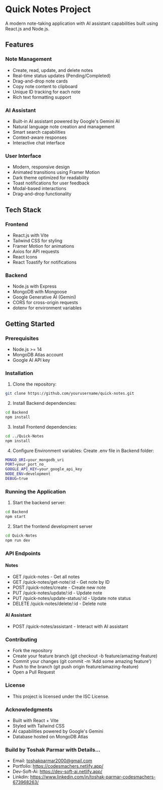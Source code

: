 # Quick Notes Project

A modern note-taking application with AI assistant capabilities built using React.js and Node.js.

## Features

### Note Management

- Create, read, update, and delete notes
- Real-time status updates (Pending/Completed)
- Drag-and-drop note cards
- Copy note content to clipboard
- Unique ID tracking for each note
- Rich text formatting support

### AI Assistant

- Built-in AI assistant powered by Google's Gemini AI
- Natural language note creation and management
- Smart search capabilities
- Context-aware responses
- Interactive chat interface

### User Interface

- Modern, responsive design
- Animated transitions using Framer Motion
- Dark theme optimized for readability
- Toast notifications for user feedback
- Modal-based interactions
- Drag-and-drop functionality

## Tech Stack

### Frontend

- React.js with Vite
- Tailwind CSS for styling
- Framer Motion for animations
- Axios for API requests
- React Icons
- React Toastify for notifications

### Backend

- Node.js with Express
- MongoDB with Mongoose
- Google Generative AI (Gemini)
- CORS for cross-origin requests
- dotenv for environment variables

## Getting Started

### Prerequisites

- Node.js >= 14
- MongoDB Atlas account
- Google AI API key

### Installation

1. Clone the repository:

```bash
git clone https://github.com/yourusername/quick-notes.git
```

2. Install Backend dependencies:

```bash
cd Backend
npm install
```

3. Install Frontend dependencies:

```bash
cd ../Quick-Notes
npm install
```

4. Configure Environment variables: Create .env file in Backend folder:

```bash
MONGO_URI=your_mongodb_uri
PORT=your_port_no_
GOOGLE_API_KEY=your_google_api_key
NODE_ENV=development
DEBUG=true

```

### Running the Application

1. Start the backend server:

```bash
cd Backend
npm start
```

2. Start the frontend development server

```bash
cd Quick-Notes
npm run dev
```

### API Endpoints

#### Notes

- GET /quick-notes - Get all notes
- GET /quick-notes/get-note/:id - Get note by ID
- POST /quick-notes/create - Create new note
- PUT /quick-notes/update/:id - Update note
- PUT /quick-notes/update-status/:id - Update note status
- DELETE /quick-notes/delete/:id - Delete note

#### AI Assistant

- POST /quick-notes/assistant - Interact with AI assistant

### Contributing

- Fork the repository
- Create your feature branch (git checkout -b feature/amazing-feature)
- Commit your changes (git commit -m 'Add some amazing feature')
- Push to the branch (git push origin feature/amazing-feature)
- Open a Pull Request

### License

- This project is licensed under the ISC License.

### Acknowledgments

- Built with React + Vite
- Styled with Tailwind CSS
- AI capabilities powered by Google's Gemini
- Database hosted on MongoDB Atlas

### Build by Toshak Parmar with Details...

- Email: toshakparmar2000@gmail.com
- Portfolio: https://codesmachers.netlify.app/
- Dev-Soft-Ai: https://dev-soft-ai.netlify.app/
- Linkdin: https://www.linkedin.com/in/toshak-parmar-codesmachers-673968263/
